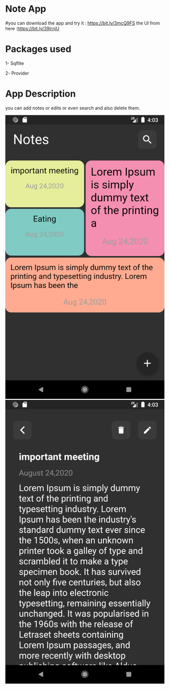 # Note App

#you can download the app and try it : https://bit.ly/3mcQ9FS
the UI from here :https://bit.ly/39jrnjU
# Packages used

1- Sqflite 

2- Provider

# App Description

you can add notes or edits or even search and also delete them.


<img src="app_images/Screenshot_1598234605.png" width="500" >
<img src="app_images/Screenshot_1598234617.png" width="500" >




